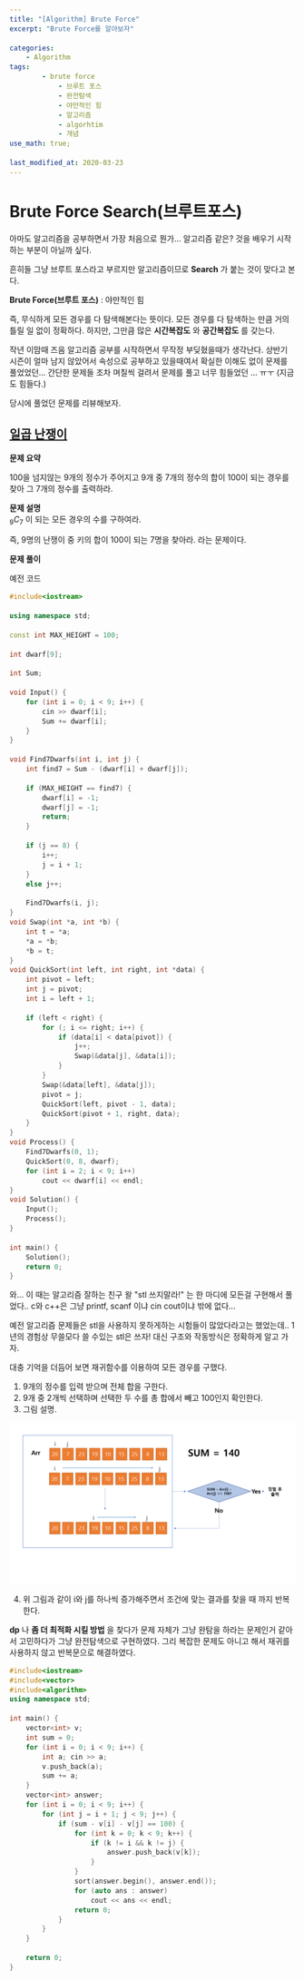 ```yaml
---
title: "[Algorithm] Brute Force"
excerpt: "Brute Force를 알아보자"

categories:
    - Algorithm
tags:
        - brute force
            - 브루트 포스
            - 완전탐색
            - 야만적인 힘
            - 알고리즘
            - algorhtim
            - 개념  
use_math: true;

last_modified_at: 2020-03-23
--- 
```


# Brute Force Search(브루트포스)  

아마도 알고리즘을 공부하면서 가장 처음으로 뭔가... 알고리즘 같은? 것을 배우기 시작하는 부분이 아닐까 싶다.  

흔히들 그냥 브루트 포스라고 부르지만 알고리즘이므로 **Search** 가 붙는 것이 맞다고 본다.  

   

**Brute Force(브루트 포스)** : 야만적인 힘  

즉, 무식하게 모든 경우를 다 탐색해본다는 뜻이다. 모든 경우를 다 탐색하는 만큼 거의 틀릴 일 없이 정확하다. 하지만, 그만큼 많은 **시간복잡도** 와 **공간복잡도** 를 갖는다.  

작년 이맘때 즈음 알고리즘 공부를 시작하면서 무작정 부딪혔을때가 생각난다. 상반기 시즌이 얼마 남지 않았어서 속성으로 공부하고 있을때여서 확실한 이해도 없이 문제를 풀었었던... 간단한 문제들 조차 며칠씩 걸려서 문제를 풀고 너무 힘들었던 ... ㅠㅜ (지금도 힘들다.)  

당시에 풀었던 문제를 리뷰해보자.  

## [일곱 난쟁이](https://www.acmicpc.net/problem/2309)  

**문제 요약**  

100을 넘지않는 9개의 정수가 주어지고 9개 중 7개의 정수의 합이 100이 되는 경우를 찾아 그 7개의 정수를 출력하라.  

  

**문제 설명**  
$_9C_7$ 이 되는 모든 경우의 수를 구하여라.  

즉, 9명의 난쟁이 중 키의 합이 100이 되는 7명을 찾아라. 라는 문제이다.  

  

**문제 풀이**  

예전 코드  

```cpp  
#include<iostream>

using namespace std;

const int MAX_HEIGHT = 100;

int dwarf[9];

int Sum;

void Input() {
	for (int i = 0; i < 9; i++) {
		cin >> dwarf[i];
		Sum += dwarf[i];
	}
}

void Find7Dwarfs(int i, int j) {
	int find7 = Sum - (dwarf[i] + dwarf[j]);
	
	if (MAX_HEIGHT == find7) {
		dwarf[i] = -1;
		dwarf[j] = -1;
		return;
	}

	if (j == 8) {
		i++;
		j = i + 1;
	}
	else j++;

	Find7Dwarfs(i, j);
}
void Swap(int *a, int *b) {
	int t = *a;
	*a = *b;
	*b = t;
}
void QuickSort(int left, int right, int *data) {
	int pivot = left;
	int j = pivot;
	int i = left + 1;

	if (left < right) {
		for (; i <= right; i++) {
			if (data[i] < data[pivot]) {
				j++;
				Swap(&data[j], &data[i]);
			}
		}
		Swap(&data[left], &data[j]);
		pivot = j;
		QuickSort(left, pivot - 1, data);
		QuickSort(pivot + 1, right, data);
	}
}
void Process() {
	Find7Dwarfs(0, 1);
	QuickSort(0, 8, dwarf);
	for (int i = 2; i < 9; i++)
		cout << dwarf[i] << endl;
}
void Solution() {
	Input();
	Process();
}

int main() {
	Solution();
	return 0;
}
```

와... 이 때는 알고리즘 잘하는 친구 왈 "stl 쓰지말라!" 는 한 마디에 모든걸 구현해서 풀었다.. c와 c++은 그냥 printf, scanf 이냐 cin cout이냐 밖에 없다...  

예전 알고리즘 문제들은 stl을 사용하지 못하게하는 시험들이 많았다라고는 했었는데.. 1년의 경험상 무쓸모다 쓸 수있는 stl은 쓰자! 대신 구조와 작동방식은 정확하게 알고 가자.  

  

대충 기억을 더듬어 보면 재귀함수를 이용하여 모든 경우를 구했다.   

1. 9개의 정수를 입력 받으며 전체 합을 구한다.  
2. 9개 중 2개씩 선택하며 선택한 두 수를 총 합에서 빼고 100인지 확인한다.  
3. 그림 설명.  

![그림 설명1](/assets/Algorithm/2020-03-23-algorithm-bruteforce-img01.png)  

4. 위 그림과 같이 i와 j를 하나씩 증가해주면서 조건에 맞는 결과를 찾을 때 까지 반복한다.  



**dp** 나 **좀 더 최적화 시킬 방법** 을 찾다가 문제 자체가 그냥 완탐을 하라는 문제인거 같아서 고민하다가 그냥 완전탐색으로 구현하였다. 그리 복잡한 문제도 아니고 해서 재귀를 사용하지 않고 반복문으로 해결하였다.  

```cpp
#include<iostream>
#include<vector>
#include<algorithm>
using namespace std;

int main() {
	vector<int> v;
	int sum = 0;
	for (int i = 0; i < 9; i++) {
		int a; cin >> a;
		v.push_back(a);
		sum += a;
	}
	vector<int> answer;
	for (int i = 0; i < 9; i++) {
		for (int j = i + 1; j < 9; j++) {
			if (sum - v[i] - v[j] == 100) {
				for (int k = 0; k < 9; k++) {
					if (k != i && k != j) {
						answer.push_back(v[k]);
					}
				}
				sort(answer.begin(), answer.end());
				for (auto ans : answer)
					cout << ans << endl;
				return 0;
			}
		}
	}
	
	return 0;
}
```

